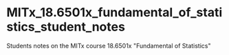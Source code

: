 # MITx_18.6501x_fundamental_of_statistics_student_notes
Students notes on the MITx course 18.6501x "Fundamental of Statistics"
